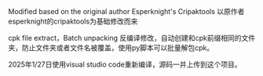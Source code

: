 Modified based on the original author Esperknight's Cripaktools
以原作者esperknight的cripaktools为基础修改而来



cpk file extract，Batch unpacking
反编译修改，自动创建和cpk前缀相同的文件夹，防止文件夹或者文件名被覆盖，使用py脚本可以批量解包cpk。

2025年1/27日使用visual studio code重新编译，源码一并上传到这个项目。
